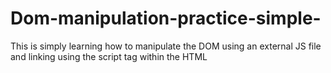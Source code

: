 # Dom-manipulation-practice-simple-
This is simply learning how to manipulate the DOM using an external JS file and linking using the script tag within the HTML 
